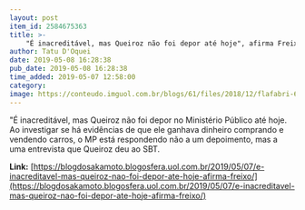 ```yaml
---
layout: post
item_id: 2584675363
title: >-
    "É inacreditável, mas Queiroz não foi depor até hoje", afirma Freixo
author: Tatu D'Oquei
date: 2019-05-08 16:28:38
pub_date: 2019-05-08 16:28:38
time_added: 2019-05-07 12:58:00
category: 
image: https://conteudo.imguol.com.br/blogs/61/files/2018/12/flafabri-615x300.jpg
---
```


"É inacreditável, mas Queiroz não foi depor no Ministério Público até hoje. Ao investigar se há evidências de que ele ganhava dinheiro comprando e vendendo carros, o MP está respondendo não a um depoimento, mas a uma entrevista que Queiroz deu ao SBT.

**Link:** [https://blogdosakamoto.blogosfera.uol.com.br/2019/05/07/e-inacreditavel-mas-queiroz-nao-foi-depor-ate-hoje-afirma-freixo/](https://blogdosakamoto.blogosfera.uol.com.br/2019/05/07/e-inacreditavel-mas-queiroz-nao-foi-depor-ate-hoje-afirma-freixo/)

